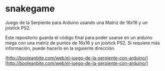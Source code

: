 # snakegame
Juego de la Serpiente para Arduino usando una Matriz de 16x16 y un joistick PS2.

Este repositorio guarda el código final para poder usarse en un arduino mega con una matriz de puntos de 16x16 y un joistick PS2. Si requiere más información, puede hacerlo en la siguiente dirección.

(http://booleanbite.com/web/el-juego-de-la-serpiente-con-arduino/)[http://booleanbite.com/web/el-juego-de-la-serpiente-con-arduino/]
